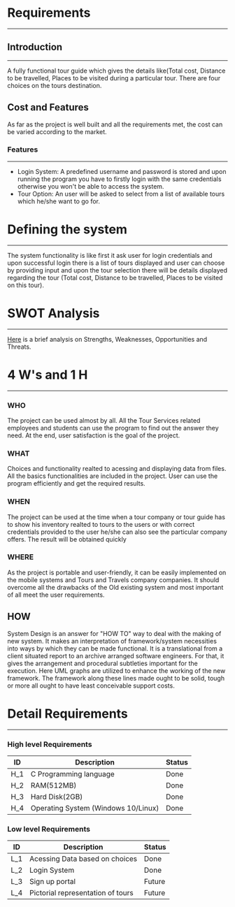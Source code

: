 # Requirements
***
## Introduction
***
A fully functional tour guide which gives the details like(Total cost, Distance to be travelled, Places to be visited during a particular tour. There are four choices on the tours destination.

## Cost and Features
As far as the project is well built and all the requirements met, the cost can be varied according to the market.

 ### Features
 ***
* Login System: A predefined username and password is stored and upon running the program you have to firstly  login with the same credentials otherwise you won't be able to access the system.
* Tour Option: An user will be asked to select from a list of available tours which he/she want to go for.

# Defining the system
***
The system functionality is like first it ask user for login credentials and upon successful login there is a list of tours displayed and user can choose by providing input and upon the tour selection there will be details displayed regarding the tour
(Total cost, Distance to be travelled, Places to be visited on this tour).

# SWOT Analysis
***
[Here](https://github.com/ranveer17/Stepin_Arambh/blob/main/1_Requirements/swot%20analysis.png) is a brief analysis on Strengths, Weaknesses, Opportunities and Threats.

# 4 W's and 1 H
***
### WHO
The project can be used almost by all. All the Tour Services related employees and students can use the program to find out the answer they need. At the end, user satisfaction is the goal of the project.
### WHAT
Choices and functionality realted to acessing and displaying data from files. All the basics functionalities are included in the project. User can use the program efficiently and get the required results.
### WHEN
The project can be used at the time when a tour company or tour guide has to show his inventory realted to  tours to the users or with correct credentials provided to the user he/she can also see the particular company offers. The result will be obtained quickly
### WHERE
 As the project is portable and user-friendly, it can be easily implemented on the mobile systems and Tours and Travels company companies. It should overcome all the drawbacks of the Old existing system and most important of all meet the user requirements.
 ## HOW
  System Design is an answer for "HOW TO" way to deal with the making of new system. It makes an interpretation of framework/system necessities into ways by which they can be made functional. It is a translational from a client situated report to an archive arranged software engineers. For that, it gives the arrangement and procedural subtleties important for the execution. Here UML graphs are utilized to enhance the working of the new framework. The framework along these lines made ought to be solid, tough or more all ought to have least conceivable support costs.

  # Detail Requirements
  ***
  ### High level Requirements

|ID|Description|Status|      
|----|-----|-------|      
|H_1 |C Programming language|Done| 
|H_2 |RAM(512MB)|Done| 
|H_3 |Hard Disk(2GB)|Done| 
|H_4 |Operating System (Windows 10/Linux)|Done| 

### Low level Requirements

|ID|Description|Status|      
|----|-----|-------|      
|L_1 |Acessing Data based on choices|Done| 
|L_2 |Login System|Done| 
|L_3 |Sign up portal|Future| 
|L_4 |Pictorial representation of tours|Future| 

